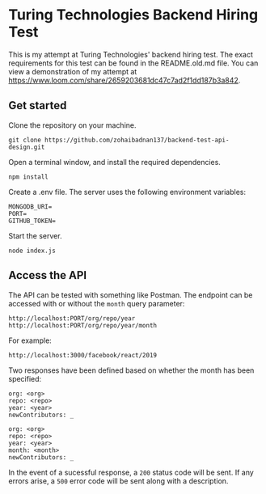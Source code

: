 # Turing Technologies Backend Hiring Test
This is my attempt at Turing Technologies' backend hiring test. The exact requirements for this test can be found in the README.old.md file. You can view a demonstration of my attempt at https://www.loom.com/share/2659203681dc47c7ad2f1dd187b3a842.

## Get started
Clone the repository on your machine.
```
git clone https://github.com/zohaibadnan137/backend-test-api-design.git
```
Open a terminal window, and install the required dependencies.
```
npm install
```
Create a .env file. The server uses the following environment variables:
```
MONGODB_URI=
PORT=
GITHUB_TOKEN=
```
Start the server.
```
node index.js
```

## Access the API
The API can be tested with something like Postman. The endpoint can be accessed with or without the ```month``` query parameter:
```
http://localhost:PORT/org/repo/year
http://localhost:PORT/org/repo/year/month
```
For example:
```
http://localhost:3000/facebook/react/2019
```
Two responses have been defined based on whether the month has been specified:
```
org: <org>
repo: <repo>
year: <year>
newContributors: _

org: <org>
repo: <repo>
year: <year>
month: <month>
newContributors: _
```
In the event of a sucessful response, a ```200``` status code will be sent. If any errors arise, a ```500``` error code will be sent along with a description.
